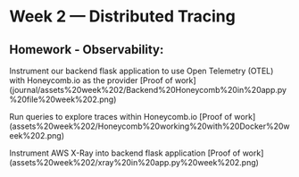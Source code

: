 # Week 2 — Distributed Tracing

## Homework - Observability:

Instrument our backend flask application to use Open Telemetry (OTEL) with Honeycomb.io as the provider
[Proof of work] (journal/assets%20week%202/Backend%20Honeycomb%20in%20app.py%20file%20week%202.png)

Run queries to explore traces within Honeycomb.io
[Proof of work] (assets%20week%202/Honeycomb%20working%20with%20Docker%20week%202.png)

Instrument AWS X-Ray into backend flask application
[Proof of work] (assets%20week%202/xray%20in%20app.py%20week%202.png)



